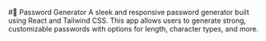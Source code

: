 #🔐 Password Generator
A sleek and responsive password generator built using React and Tailwind CSS. This app allows users to generate strong, customizable passwords with options for length, character types, and more.
